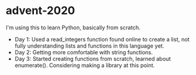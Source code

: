 # advent-2020
I'm using this to learn Python, basically from scratch.

- Day 1: Used a read_integers function found online to create a list, not fully understanding lists and functions in this language yet.
- Day 2: Getting more comfortable with string functions.
- Day 3: Started creating functions from scratch, learned about enumerate(). Considering making a library at this point.
